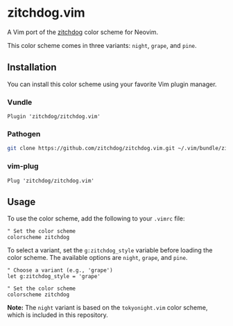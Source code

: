 # zitchdog.vim

A Vim port of the [zitchdog](https://github.com/zitchdog/zitchdog.nvim) color scheme for Neovim.

This color scheme comes in three variants: `night`, `grape`, and `pine`.

## Installation

You can install this color scheme using your favorite Vim plugin manager.

### Vundle

```vim
Plugin 'zitchdog/zitchdog.vim'
```

### Pathogen

```bash
git clone https://github.com/zitchdog/zitchdog.vim.git ~/.vim/bundle/zitchdog.vim
```

### vim-plug

```vim
Plug 'zitchdog/zitchdog.vim'
```

## Usage

To use the color scheme, add the following to your `.vimrc` file:

```vim
" Set the color scheme
colorscheme zitchdog
```

To select a variant, set the `g:zitchdog_style` variable before loading the color scheme. The available options are `night`, `grape`, and `pine`.

```vim
" Choose a variant (e.g., 'grape')
let g:zitchdog_style = 'grape'

" Set the color scheme
colorscheme zitchdog
```

**Note:** The `night` variant is based on the `tokyonight.vim` color scheme, which is included in this repository.